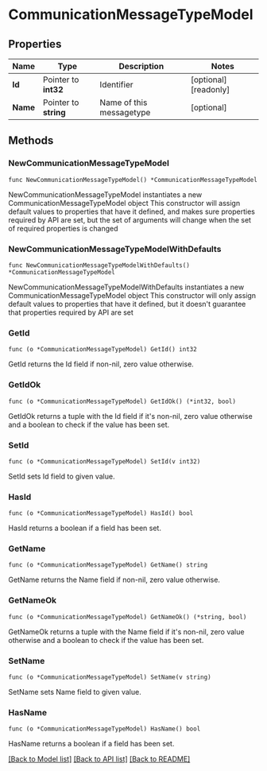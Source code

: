 # CommunicationMessageTypeModel

## Properties

Name | Type | Description | Notes
------------ | ------------- | ------------- | -------------
**Id** | Pointer to **int32** | Identifier | [optional] [readonly] 
**Name** | Pointer to **string** | Name of this messagetype | [optional] 

## Methods

### NewCommunicationMessageTypeModel

`func NewCommunicationMessageTypeModel() *CommunicationMessageTypeModel`

NewCommunicationMessageTypeModel instantiates a new CommunicationMessageTypeModel object
This constructor will assign default values to properties that have it defined,
and makes sure properties required by API are set, but the set of arguments
will change when the set of required properties is changed

### NewCommunicationMessageTypeModelWithDefaults

`func NewCommunicationMessageTypeModelWithDefaults() *CommunicationMessageTypeModel`

NewCommunicationMessageTypeModelWithDefaults instantiates a new CommunicationMessageTypeModel object
This constructor will only assign default values to properties that have it defined,
but it doesn't guarantee that properties required by API are set

### GetId

`func (o *CommunicationMessageTypeModel) GetId() int32`

GetId returns the Id field if non-nil, zero value otherwise.

### GetIdOk

`func (o *CommunicationMessageTypeModel) GetIdOk() (*int32, bool)`

GetIdOk returns a tuple with the Id field if it's non-nil, zero value otherwise
and a boolean to check if the value has been set.

### SetId

`func (o *CommunicationMessageTypeModel) SetId(v int32)`

SetId sets Id field to given value.

### HasId

`func (o *CommunicationMessageTypeModel) HasId() bool`

HasId returns a boolean if a field has been set.

### GetName

`func (o *CommunicationMessageTypeModel) GetName() string`

GetName returns the Name field if non-nil, zero value otherwise.

### GetNameOk

`func (o *CommunicationMessageTypeModel) GetNameOk() (*string, bool)`

GetNameOk returns a tuple with the Name field if it's non-nil, zero value otherwise
and a boolean to check if the value has been set.

### SetName

`func (o *CommunicationMessageTypeModel) SetName(v string)`

SetName sets Name field to given value.

### HasName

`func (o *CommunicationMessageTypeModel) HasName() bool`

HasName returns a boolean if a field has been set.


[[Back to Model list]](../README.md#documentation-for-models) [[Back to API list]](../README.md#documentation-for-api-endpoints) [[Back to README]](../README.md)


